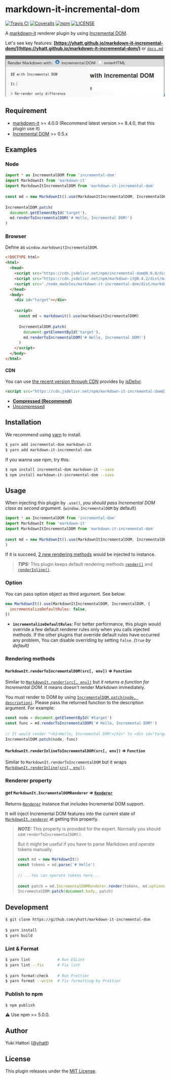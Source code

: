 # markdown-it-incremental-dom

[![Travis CI](https://img.shields.io/travis/yhatt/markdown-it-incremental-dom.svg?style=flat-square)](https://travis-ci.org/yhatt/markdown-it-incremental-dom)
[![Coveralls](https://img.shields.io/coveralls/yhatt/markdown-it-incremental-dom/master.svg?style=flat-square)](https://coveralls.io/github/yhatt/markdown-it-incremental-dom?branch=master)
[![npm](https://img.shields.io/npm/v/markdown-it-incremental-dom.svg?style=flat-square)](https://www.npmjs.com/package/markdown-it-incremental-dom)
[![LICENSE](https://img.shields.io/github/license/yhatt/markdown-it-incremental-dom.svg?style=flat-square)](./LICENSE)

A [markdown-it](https://github.com/markdown-it/markdown-it) renderer plugin by using [Incremental DOM](https://github.com/google/incremental-dom).

Let's see key features: **[https://yhatt.github.io/markdown-it-incremental-dom/](https://yhatt.github.io/markdown-it-incremental-dom/)** or [`docs.md`](docs/docs.md)

[![](./docs/images/repainting-incremental-dom.gif)](https://yhatt.github.io/markdown-it-incremental-dom/)

## Requirement

- [markdown-it](https://github.com/markdown-it/markdown-it) >= 4.0.0 (Recommend latest version >= 8.4.0, that this plugin use it)
- [Incremental DOM](https://github.com/google/incremental-dom) >= 0.5.x

## Examples

### Node

```javascript
import * as IncrementalDOM from 'incremental-dom'
import MarkdownIt from 'markdown-it'
import MarkdownItIncrementalDOM from 'markdown-it-incremental-dom'

const md = new MarkdownIt().use(MarkdownItIncrementalDOM, IncrementalDOM)

IncrementalDOM.patch(
  document.getElementById('target'),
  md.renderToIncrementalDOM('# Hello, Incremental DOM!')
)
```

### Browser

Define as `window.markdownitIncrementalDOM`.

```html
<!DOCTYPE html>
<html>
  <head>
    <script src="https://cdn.jsdelivr.net/npm/incremental-dom@0.6.0/dist/incremental-dom-min.js"></script>
    <script src="https://cdn.jsdelivr.net/npm/markdown-it@8.4.2/dist/markdown-it.min.js"></script>
    <script src="./node_modules/markdown-it-incremental-dom/dist/markdown-it-incremental-dom.min.js"></script>
  </head>
  <body>
    <div id="target"></div>

    <script>
      const md = markdownit().use(markdownitIncrementalDOM)

      IncrementalDOM.patch(
        document.getElementById('target'),
        md.renderToIncrementalDOM('# Hello, Incremental DOM!')
      )
    </script>
  </body>
</html>
```

#### CDN

You can use [the recent version through CDN](https://cdn.jsdelivr.net/npm/markdown-it-incremental-dom@2/dist/markdown-it-incremental-dom.min.js) provides by [jsDelivr](https://www.jsdelivr.com/).

```html
<script src="https://cdn.jsdelivr.net/npm/markdown-it-incremental-dom@2/dist/markdown-it-incremental-dom.min.js"></script>
```

- **[Compressed (Recommend)](https://cdn.jsdelivr.net/npm/markdown-it-incremental-dom@2/dist/markdown-it-incremental-dom.min.js)**
- [Uncompressed](https://cdn.jsdelivr.net/npm/markdown-it-incremental-dom@2/dist/markdown-it-incremental-dom.js)

## Installation

We recommend using [yarn](https://yarnpkg.com/) to install.

```bash
$ yarn add incremental-dom markdown-it
$ yarn add markdown-it-incremental-dom
```

If you wanna use npm, try this:

```bash
$ npm install incremental-dom markdown-it --save
$ npm install markdown-it-incremental-dom --save
```

## Usage

When injecting this plugin by `.use()`, _you should pass Incremental DOM class as second argument._ (`window.IncrementalDOM` by default)

```javascript
import * as IncrementalDOM from 'incremental-dom'
import MarkdownIt from 'markdown-it'
import MarkdownItIncrementalDOM from 'markdown-it-incremental-dom'

const md = new MarkdownIt().use(MarkdownItIncrementalDOM, IncrementalDOM)
)
```

If it is succeed, [2 new rendering methods](#rendering-methods) would be injected to instance.

> **_TIPS:_** This plugin keeps default rendering methods [`render()`](https://markdown-it.github.io/markdown-it/#MarkdownIt.render) and [`renderInline()`](https://markdown-it.github.io/markdown-it/#MarkdownIt.renderInline).

### Option

You can pass option object as third argument. See below:

```javascript
new MarkdownIt().use(MarkdownItIncrementalDOM, IncrementalDOM, {
  incrementalizeDefaultRules: false,
})
```

- **`incrementalizeDefaultRules`**: For better performance, this plugin would override a few default renderer rules only when you calls injected methods. If the other plugins that override default rules have occurred any problem, You can disable overriding by setting `false`. _(`true` by default)_

### Rendering methods

#### `MarkdownIt.renderToIncrementalDOM(src[, env])` => `Function`

Similar to [`MarkdownIt.render(src[, env])`](https://markdown-it.github.io/markdown-it/#MarkdownIt.render) but _it returns a function for Incremental DOM_. It means doesn't render Markdown immediately.

You must render to DOM by using [`IncrementalDOM.patch(node, description)`](http://google.github.io/incremental-dom/#api/patch). Please pass the returned function to the description argument. For example:

```javascript
const node = document.getElementById('#target')
const func = md.renderToIncrementalDOM('# Hello, Incremental DOM!')

// It would render "<h1>Hello, Incremental DOM!</h1>" to <div id="target">
IncrementalDOM.patch(node, func)
```

#### `MarkdownIt.renderInlineToIncrementalDOM(src[, env])` => `Function`

Similar to `MarkdownIt.renderToIncrementalDOM` but it wraps [`MarkdownIt.renderInline(src[, env])`](https://markdown-it.github.io/markdown-it/#MarkdownIt.renderInline).

### Renderer property

#### _get_ `MarkdownIt.IncrementalDOMRenderer` => [`Renderer`](https://markdown-it.github.io/markdown-it/#Renderer)

Returns [`Renderer`](https://markdown-it.github.io/markdown-it/#Renderer) instance that includes Incremental DOM support.

It will inject Incremental DOM features into the current state of [`MarkdownIt.renderer`](https://markdown-it.github.io/markdown-it/#MarkdownIt.prototype.renderer) at getting this property.

> **_NOTE:_** This property is provided for the expert. Normally you should use `renderToIncrementalDOM()`.
>
> But it might be useful if you have to parse Markdown and operate tokens manually.
>
> ```javascript
> const md = new MarkdownIt()
> const tokens = md.parse('# Hello')
>
> // ...You can operate tokens here...
>
> const patch = md.IncrementalDOMRenderer.render(tokens, md.options)
> IncrementalDOM.patch(document.body, patch)
> ```

## Development

```bash
$ git clone https://github.com/yhatt/markdown-it-incremental-dom

$ yarn install
$ yarn build
```

### Lint & Format

```bash
$ yarn lint            # Run ESLint
$ yarn lint --fix      # Fix lint

$ yarn format:check    # Run Prettier
$ yarn format --write  # Fix formatting by Prettier
```

### Publish to npm

```bash
$ npm publish
```

:warning: Use npm >= 5.0.0.

## Author

Yuki Hattori ([@yhatt](https://github.com/yhatt/))

## License

This plugin releases under the [MIT License](https://github.com/yhatt/markdown-it-incremental-dom/blob/master/LICENSE).
